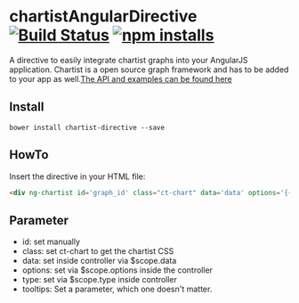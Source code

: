 # chartistAngularDirective [![Build Status](https://travis-ci.org/gruberb/chartistAngularDirective.svg?branch=master)](https://travis-ci.org/gruberb/chartistAngularDirective) [![npm installs](https://img.shields.io/npm/dm/chartist-angular-directive.svg?style=flat)](https://github.com/gruberb/chartistAngularDirective)


A directive to easily integrate chartist graphs into your AngularJS application.
Chartist is a open source graph framework and has to be added to your app as well.[The API and examples can be found here](http://gionkunz.github.io/chartist-js/)

## Install
```
bower install chartist-directive --save
```

## HowTo
Insert the directive in your HTML file:

```html
<div ng-chartist id='graph_id' class="ct-chart" data='data' options='{{options}}' type='{{chartType}}' tooltips='true'></div>
```

## Parameter
- id: set manually
- class: set ct-chart to get the chartist CSS
- data: set inside controller via $scope.data
- options: set via $scope.options inside the controller
- type: set via $scope.type inside controller
- tooltips: Set a parameter, which one doesn't matter.
